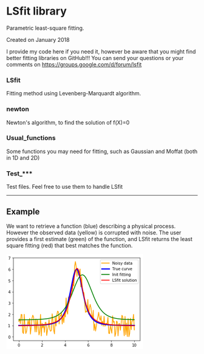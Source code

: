 # LSfit library
Parametric least-square fitting.

Created on January 2018

I provide my code here if you need it, however be aware that you might find better fitting libraries on GitHub!!! You can send your questions or your comments on https://groups.google.com/d/forum/lsfit

### LSfit
Fitting method using Levenberg-Marquardt algorithm.

### newton
Newton's algorithm, to find the solution of f(X)=0

### Usual_functions
Some functions you may need for fitting, such as Gaussian and Moffat (both in 1D and 2D)

### Test_***
Test files. Feel free to use them to handle LSfit

---

## Example
We want to retrieve a function (blue) describing a physical process. However the observed data (yellow) is corrupted with noise. The user provides a first estimate (green) of the function, and LSfit returns the least square fitting (red) that best matches the function.

![alt text](image_exemple_LSfit.png "Moffat fitting with LSfit")
